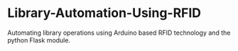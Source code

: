 # Library-Automation-Using-RFID
Automating library operations using Arduino based RFID technology and the python Flask module.
